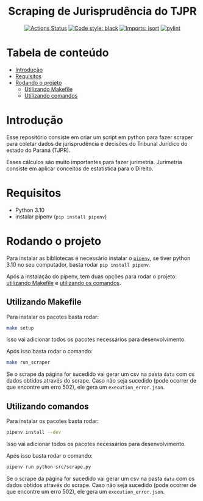 <h1 align="center">Scraping de Jurisprudência do TJPR</h1>
<p align="center">
<a href="https://github.com/nahumsa/scraping-jurisprudencia/actions"><img alt="Actions Status" src="https://github.com/nahumsa/scraping-jurisprudencia/workflows/scraping-jurisprudencia/badge.svg"></a>
<a href="https://github.com/psf/black"><img alt="Code style: black" src="https://img.shields.io/badge/code%20style-black-000000.svg"></a>
<a href="https://pycqa.github.io/isort/"><img alt="Imports: isort" src="https://img.shields.io/badge/%20imports-isort-%231674b1?style=flat&labelColor=ef8336"></a>
<a href="https://github.com/PyCQA/pylint"><img alt="pylint" src="https://img.shields.io/badge/linting-pylint-yellowgreen"></a>
</p>


# Tabela de conteúdo <!-- omit in toc -->

- [Introdução](#introdução)
- [Requisitos](#requisitos)
- [Rodando o projeto](#rodando-o-projeto)
  - [Utilizando Makefile](#utilizando-makefile)
  - [Utilizando comandos](#utilizando-comandos)


# Introdução

Esse repositório consiste em criar um script em python para fazer scraper para  coletar dados de jurisprudência e decisões do Tribunal Jurídico do estado do Paraná (TJPR).

Esses cálculos são muito importantes para fazer jurimetria. Jurimetria consiste em aplicar conceitos de estatística para o Direito.

# Requisitos

- Python 3.10
- instalar pipenv (`pip install pipenv`)


# Rodando o projeto

Para instalar as bibliotecas é necessário instalar o [`pipenv`](https://pipenv.pypa.io/en/latest/), se tiver python 3.10 no seu computador, basta rodar `pip install pipenv`.

Após a instalação do pipenv, tem duas opções para rodar o projeto: [utilizando Makefile](#utilizando-makefile) e [utilizando os comandos](#utilizando-comandos).

## Utilizando Makefile

Para instalar os pacotes basta rodar:

```bash
make setup
```

Isso vai adicionar todos os pacotes necessários para desenvolvimento.

Após isso basta rodar o comando:

```bash
make run_scraper
```

Se o scrape da página for sucedido vai gerar um csv na pasta `data` com os dados obtidos através do scrape. Caso não seja sucedido (pode ocorrer de que encontre um erro 502), ele gera um `execution_error.json`.

## Utilizando comandos
Para instalar os pacotes basta rodar:

```bash
pipenv install --dev
```

Isso vai adicionar todos os pacotes necessários para desenvolvimento.

Após isso basta rodar o comando:

```bash
pipenv run python src/scrape.py
```

Se o scrape da página for sucedido vai gerar um csv na pasta `data` com os dados obtidos através do scrape. Caso não seja sucedido (pode ocorrer de que encontre um erro 502), ele gera um `execution_error.json`.
